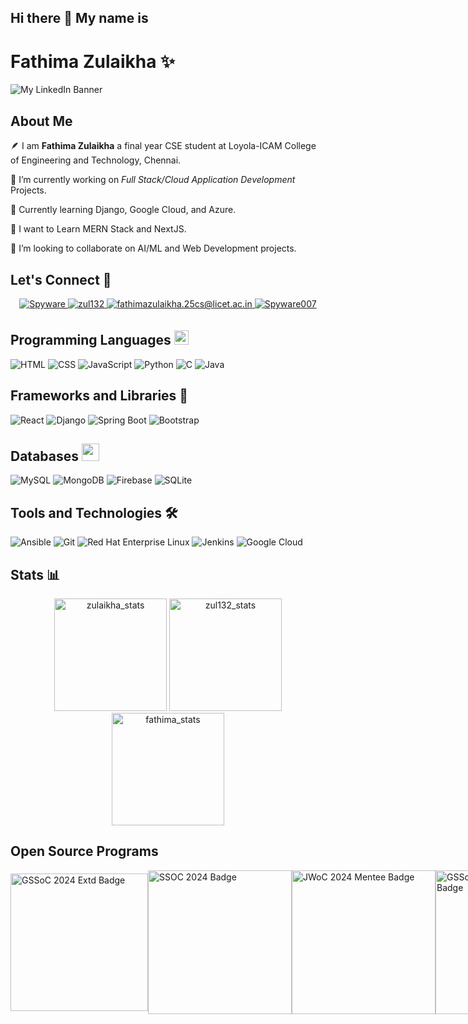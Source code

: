 ## Hi there 👋 My name is
# Fathima Zulaikha ✨ 

![My LinkedIn Banner](https://github.com/zul132/zul132/assets/98112914/5ced1e03-3c16-4078-a861-a3b98155835f)

## About Me

🪶 I am **Fathima Zulaikha** a final year CSE student at Loyola-ICAM College of Engineering and Technology, Chennai.

🔭 I’m currently working on *Full Stack/Cloud Application Development* Projects.

🌱 Currently learning Django, Google Cloud, and Azure.

🏫 I want to Learn MERN Stack and NextJS. 

🤝 I’m looking to collaborate on AI/ML and Web Development projects.

## Let's Connect 📮

<div align="center">
 <a href="https://www.linkedin.com/in/fathima-zulaikha-2741a4217/" target="_blank">
<img src=https://img.shields.io/badge/linkedin-%231E77B5.svg?&style=for-the-badge&logo=linkedin&logoColor=white alt=Spyware linkedin style="margin-bottom: 5px;" />
</a>
  
 <a href="https://github.com/zul132" target="_blank">
<img src=https://img.shields.io/badge/GitHub-100000?style=for-the-badge&logo=github&logoColor=white alt=zul132 GitHub style="margin-bottom: 5px;" />
</a>

<a href="mailto:fathimazulaikha.25cs@licet.ac.in" target="_blank">
<img src="https://img.shields.io/badge/Gmail-D14836?style=for-the-badge&logo=gmail&logoColor=white" alt=fathimazulaikha.25cs@licet.ac.in mail style="margin-bottom: 5px;" />
</a>

<a href="https://www.youtube.com/@artemisqueen2003">
<img src=https://img.shields.io/badge/YouTube-E4405F?style=for-the-badge&logo=youtube&logoColor=white alt=Spyware007 YouTube style="margin-bottom: 5px;" />
</a>
</div>

<!-- ![code](https://github.com/zul132/zul132/assets/98112914/7d43b65b-b009-4bf2-b3b2-f685e71d2b04) -->


## Programming Languages  <img src="https://github.com/zul132/zul132/assets/98112914/0a2b74f8-5ffe-4d71-b428-2f7cda9d9333" height="23px">

<div align="left">
<img alt="HTML" src="https://img.shields.io/badge/html-%23E34F26.svg?style=for-the-badge&logo=html&logoColor=white"/>
<img alt="CSS" src="https://img.shields.io/badge/css-%231572B6.svg?style=for-the-badge&logo=css&logoColor=white"/> 
<img alt="JavaScript" src="https://img.shields.io/badge/javascript-%23323330.svg?style=for-the-badge&logo=javascript&logoColor=%23F7DF1E"/> 
<img alt="Python" src="https://img.shields.io/badge/Python-3776AB?style=for-the-badge&logo=python&logoColor=white"/>
<img alt="C" src="https://img.shields.io/badge/C-00599C?style=for-the-badge&logo=c&logoColor=white"/>
<img alt="Java" src="https://img.shields.io/badge/java-%23ED8B00.svg?style=for-the-badge&logo=java&logoColor=white"/> 
</div>

## Frameworks and Libraries 🚀
<div align="left">
<img alt="React" src="https://img.shields.io/badge/react-%2320232a.svg?style=for-the-badge&logo=react&logoColor=%2361DAFB"/>
<img alt="Django" src="https://img.shields.io/badge/django-%23563D7C.svg?style=for-the-badge&logo=django&logoColor=white"/> 
<img alt="Spring Boot" src="https://img.shields.io/badge/springboot-%230769AD.svg?style=for-the-badge&logo=springboot&logoColor=white"/>
<img alt="Bootstrap" src="https://img.shields.io/badge/bootstrap-%23563D7C.svg?style=for-the-badge&logo=bootstrap&logoColor=white"/> 
</div> 

## Databases  <img src="https://github.com/zul132/zul132/assets/98112914/9cebd252-8aa6-4d18-8686-bd773b5e4986" height="28px"> 
<div align="left">
<img alt="MySQL" src="https://img.shields.io/badge/mysql-%2300f.svg?style=for-the-badge&logo=mysql&logoColor=white"/> 
<img alt="MongoDB" src ="https://img.shields.io/badge/MongoDB-4EA94B?style=for-the-badge&logo=mongodb&logoColor=white"/>
<img alt="Firebase" src="https://img.shields.io/badge/firebase-%23563D7C.svg?style=for-the-badge&logo=firebase&logoColor=white"/> 
<img alt="SQLite" src ="https://img.shields.io/badge/sqlite-%2307405e.svg?style=for-the-badge&logo=sqlite&logoColor=white"/>
</div>

## Tools and Technologies 🛠️
<div align="left">
<img alt="Ansible" src="https://img.shields.io/badge/ansible-%23000000.svg?style=for-the-badge&logo=ansible&logoColor=white"/>
<img alt="Git" src="https://img.shields.io/badge/Git-%23FF5733.svg?style=for-the-badge&logo=git&logoColor=white"/>
<img alt="Red Hat Enterprise Linux" src="https://img.shields.io/badge/Red_Hat_Enterprise_Linux-%23000000.svg?style=for-the-badge&logo=redhat&logoColor=red"/>
<img alt="Jenkins" src="https://img.shields.io/badge/Jenkins-%23563D7C.svg?style=for-the-badge&logo=jenkins&logoColor=white"/> 
<img alt="Google Cloud" src="https://img.shields.io/badge/Google_Cloud-%230A73E0.svg?style=for-the-badge&logo=googlecloud&logoColor=white"/> 
</div>

## Stats 📊

<p align="center"> 
  <img height="180em" src="https://github-readme-stats.vercel.app/api?username=zul132&show_icons=true" alt="zulaikha_stats" /> 
  <img height="180em" src="https://github-readme-stats.vercel.app/api/top-langs/?username=zul132&layout=compact" alt="zul132_stats" />
  <img height="180em" src="https://github-readme-streak-stats.herokuapp.com/?user=zul132&" alt="fathima_stats"/>
</p>

## Open Source Programs
<div style="display: flex; justify-content: space-around; align-items: center;">
    <img src="https://github.com/user-attachments/assets/8746116d-29bf-49b6-a572-cdca8849e2cd" alt="GSSoC 2024 Extd Badge" style="width: 220px; max-width: 100%;">
    <img src="https://github.com/zul132/zul132/assets/98112914/14001c7d-9d7c-4e60-88be-2ca95d971c1b" alt="SSOC 2024 Badge" style="width: 230px; max-width: 100%;">
    <img src="https://github.com/zul132/zul132/assets/98112914/ee1ae059-bf90-437b-bec6-13a59a21389b" alt="JWoC 2024 Mentee Badge" style="width: 230px; max-width: 100%;">
    <img src="https://github.com/zul132/zul132/assets/98112914/dd297d2e-2491-45b2-a4af-6da32c13a09b" alt="GSSoC 2023 Contributors Badge" style="width: 230px; max-width: 100%;">
</div>






